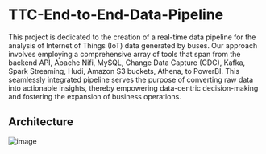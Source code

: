 # TTC-End-to-End-Data-Pipeline

This project is dedicated to the creation of a real-time data pipeline for the analysis of Internet of Things (IoT) data generated by buses. Our approach involves employing a comprehensive array of tools that span from the backend API, Apache Nifi, MySQL, Change Data Capture (CDC), Kafka, Spark Streaming, Hudi, Amazon S3 buckets, Athena, to PowerBI. This seamlessly integrated pipeline serves the purpose of converting raw data into actionable insights, thereby empowering data-centric decision-making and fostering the expansion of business operations.




## Architecture

![image](https://github.com/umergh7/TTC-End-to-End-Data-Pipeline/assets/117035545/76b87bb9-1b1e-4a04-a5d5-cf39d1fd56bd)
